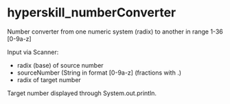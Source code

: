 # hyperskill_numberConverter

<p>Number converter from one numeric system (radix) to another in range 1-36 [0-9a-z]</p>
<p>Input via Scanner:
<ul>
<li>radix (base) of source number</li>
<li>sourceNumber (String in format [0-9a-z] (fractions with .)</li>
<li>radix of target number</li></ul>

Target number displayed through System.out.println.</p>
